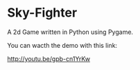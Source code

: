 Sky-Fighter
===========

A 2d Game written in Python using Pygame.

You can wacth the demo with this link:

http://youtu.be/gpb-cn1YrKw
